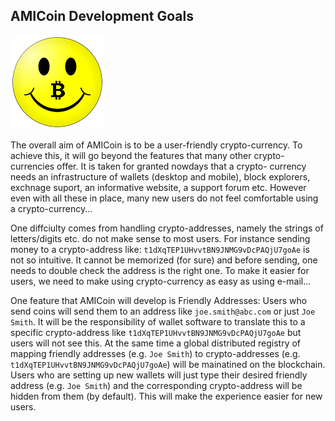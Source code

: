 ## AMICoin Development Goals

![Logo](https://github.com/amicoin/amicoin/raw/master/doc/amicoin/smiley.png "Logo")

The overall aim of AMICoin is to be a user-friendly crypto-currency. To achieve this, it will go beyond 
the features that many other crypto-currencies offer. It is taken for granted nowdays that a crypto-
currency needs an infrastructure of wallets (desktop and mobile), block explorers, exchnage suport, 
an informative website, a support forum etc. However even with all these in place, many new users 
do not feel comfortable using a crypto-currency...

One diffciulty comes from handling crypto-addresses, namely the strings of letters/digits etc. 
do not make sense to most users. For instance sending money to a crypto-address like: 
`t1dXqTEP1UHvvtBN9JNMG9vDcPAQjU7goAe` is not so
intuitive. It cannot be memorized (for sure) and before sending, one needs to double check the 
address is the right one. To make it easier for users, we need to make using crypto-currency as 
easy as using e-mail...

One feature that AMICoin will develop is Friendly Addresses:
Users who send coins will send them to an address like `joe.smith@abc.com` or just `Joe Smith`. 
It will be the responsibility of wallet software to translate this to a specific crypto-address
like `t1dXqTEP1UHvvtBN9JNMG9vDcPAQjU7goAe` but users will not see this. At the same time a global 
distributed registry of mapping friendly addresses (e.g. `Joe Smith`) to crypto-addresses 
(e.g. `t1dXqTEP1UHvvtBN9JNMG9vDcPAQjU7goAe`) will be mainatined on the blockchain. Users who are 
setting up new wallets will just type their desired friendly address (e.g. `Joe Smith`) and the 
corresponding crypto-address will be hidden from them (by default). This will make the experience 
easier for new users.
